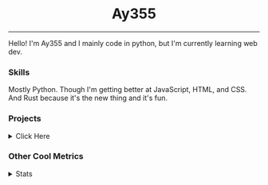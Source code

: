 <h1 align="center"><b>Ay355</b></h1>

---

Hello! I'm Ay355 and I mainly code in python, but I'm currently learning web dev.


### Skills

Mostly Python. Though I'm getting better at JavaScript, HTML, and CSS. And Rust because it's the new thing and it's fun.


### Projects

<details>
 <summary>Click Here</summary>
<br>

 This is probably out of date

[Standle](https://discord.com/oauth2/authorize?client_id=810345494223781899&scope=bot&permissions=8)
 - A multipurpose discord bot for your discord server. Has useful and fun commands for you to mess around with. Made with [discord.py](https://www.github.com/Rapptz/discord.py).

[RoboAy355](https://github.com/Ay-355/RoboAy355)
 - A personal discord bot that I use for random things.

[Asyncdictionary](https://github.com/Ay-355/asyncdictionary)
 - An async wrapper for the freedictionaryAPI. See the README for more info.

 
That's pretty much it, other stuff is closed-source.
 
</details>


### Other Cool Metrics


<details>
<summary>Stats</summary>
<br>
 
<a href="https://github.com/Ay-355">
 <img align="center" src="https://github-readme-stats.vercel.app/api?username=Ay-355&theme=tokyonight&show_icons=true&count_private=true&hide_border=true" />
</a><a href="https://github.com/Ay-355">
  <img align="center" src="https://github-readme-stats.vercel.app/api/top-langs/?username=Ay-355&hide=toml,yaml,cmake&layout=compact&langs_count=8&theme=tokyonight&hide_border=true" />
</a>

 
&nbsp; <!-- Space character to put some space between the different stat types. -->

 
<!--START_SECTION:waka-->
**🐱 My GitHub Data** 

> 🏆 528 Contributions in the Year 2021
 > 
> 📦 1.3 kB Used in GitHub's Storage 
 > 
> 🚫 Not Opted to Hire
 > 
> 📜 14 Public Repositories 
 > 
> 🔑 3 Private Repositories  
 > 
**I'm an Early 🐤** 

```text
🌞 Morning    16 commits     █░░░░░░░░░░░░░░░░░░░░░░░░   6.13% 
🌆 Daytime    120 commits    ███████████░░░░░░░░░░░░░░   45.98% 
🌃 Evening    121 commits    ███████████░░░░░░░░░░░░░░   46.36% 
🌙 Night      4 commits      ░░░░░░░░░░░░░░░░░░░░░░░░░   1.53%

```
📅 **I'm Most Productive on Friday** 

```text
Monday       42 commits     ████░░░░░░░░░░░░░░░░░░░░░   16.09% 
Tuesday      29 commits     ██░░░░░░░░░░░░░░░░░░░░░░░   11.11% 
Wednesday    25 commits     ██░░░░░░░░░░░░░░░░░░░░░░░   9.58% 
Thursday     43 commits     ████░░░░░░░░░░░░░░░░░░░░░   16.48% 
Friday       47 commits     ████░░░░░░░░░░░░░░░░░░░░░   18.01% 
Saturday     47 commits     ████░░░░░░░░░░░░░░░░░░░░░   18.01% 
Sunday       28 commits     ██░░░░░░░░░░░░░░░░░░░░░░░   10.73%

```


📊 **This Week I Spent My Time On** 

```text
💬 Programming Languages: 
Python                   1 hr 19 mins        █████████████░░░░░░░░░░░░   51.83% 
Lua                      22 mins             ███░░░░░░░░░░░░░░░░░░░░░░   14.9% 
Rust                     20 mins             ███░░░░░░░░░░░░░░░░░░░░░░   13.29% 
HTML                     16 mins             ██░░░░░░░░░░░░░░░░░░░░░░░   10.9% 
CSS                      7 mins              █░░░░░░░░░░░░░░░░░░░░░░░░   4.83%

🔥 Editors: 
Neovim                   2 hrs 31 mins       ████████████████████████░   99.35% 
Notepad++                0 secs              ░░░░░░░░░░░░░░░░░░░░░░░░░   0.65%

🐱‍💻 Projects: 
Unknown Project          52 mins             ████████░░░░░░░░░░░░░░░░░   34.13% 
school                   51 mins             ████████░░░░░░░░░░░░░░░░░   33.52% 
standle-bot              26 mins             ████░░░░░░░░░░░░░░░░░░░░░   17.44% 
nvim                     22 mins             ███░░░░░░░░░░░░░░░░░░░░░░   14.9%

💻 Operating System: 
Windows                  2 hrs 32 mins       █████████████████████████   100.0%

```

**I Mostly Code in Python** 

```text
Python                   7 repos             ███████████████████░░░░░░   77.78% 
HTML                     1 repo              ██░░░░░░░░░░░░░░░░░░░░░░░   11.11% 
C++                      1 repo              ██░░░░░░░░░░░░░░░░░░░░░░░   11.11%

```



 Last Updated on 26/09/2021
<!--END_SECTION:waka-->
</details>
